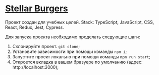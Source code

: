 # [Stellar Burgers](https://conflateblenoir.github.io/stellarBurger/)

Проект создан для учебных целей.
Stack: TypeScript, JavaScript, CSS, React, Redux, Jest, Cypress.

Для запуска проекта необходимо проделать следующие шаги:
1. Склонируйте проект. `git clone`;
2. Установите зависимости при помощи команды `npm i`;
3. Запустите проект локально при помощи команды `npm run start`;
4. Откроется вкладка в вашем бразуере по умолчанию (адрес: http://localhost:3000);
